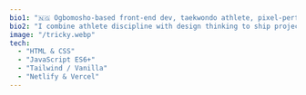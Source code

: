 ```yaml
---
bio1: "🇳🇬 Ogbomosho‑based front‑end dev, taekwondo athlete, pixel‑perfectionist."
bio2: "I combine athlete discipline with design thinking to ship projects that punch above their weight."
image: "/tricky.webp"
tech:
  - "HTML & CSS"
  - "JavaScript ES6+"
  - "Tailwind / Vanilla"
  - "Netlify & Vercel"
---
```

